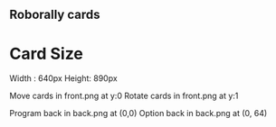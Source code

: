 ## Roborally cards

# Card Size
Width : 640px
Height: 890px

Move cards in front.png at y:0
Rotate cards in front.png at y:1

Program back in back.png at (0,0)
Option back in back.png at (0, 64)


